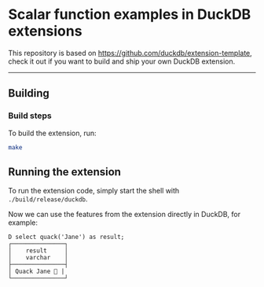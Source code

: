 # Scalar function examples in DuckDB extensions

This repository is based on https://github.com/duckdb/extension-template, check it out if you want to build and ship your own DuckDB extension.

---


## Building

### Build steps

To build the extension, run:
```sh
make
```

## Running the extension
To run the extension code, simply start the shell with `./build/release/duckdb`.

Now we can use the features from the extension directly in DuckDB, for example:

```
D select quack('Jane') as result;
┌───────────────┐
│    result     │
│    varchar    │
├───────────────┤
│ Quack Jane 🐥 |
└───────────────┘
```